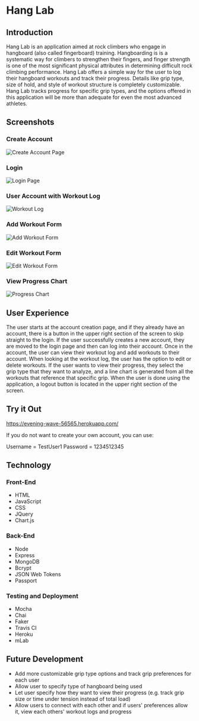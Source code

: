 # Hang Lab

## Introduction

Hang Lab is an application aimed at rock climbers who engage in hangboard (also called fingerboard) training.  Hangboarding is is a systematic way for climbers to strengthen their fingers, and finger strength is one of the most significant physical attributes in determining difficult rock climbing performance.  Hang Lab offers a simple way for the user to log their hangboard workouts and track their progress.  Details like grip type, size of hold, and style of workout structure is completely customizable.  Hang Lab tracks progress for specific grip types, and the options offered in this application will be more than adequate for even the most advanced athletes.  

## Screenshots

### Create Account

![Create Account Page](https://raw.githubusercontent.com/philipLutz/hang-lab/master/Screen%20Shot%202018-05-13%20at%2015.47.05.png "Create Account Page")

### Login

![Login Page](https://raw.githubusercontent.com/philipLutz/hang-lab/master/Screen%20Shot%202018-05-13%20at%2015.47.28.png "Login Page")

### User Account with Workout Log

![Workout Log](https://raw.githubusercontent.com/philipLutz/hang-lab/master/Screen%20Shot%202018-05-13%20at%2015.48.09.png "Workout Log")

### Add Workout Form

![Add Workout Form](https://raw.githubusercontent.com/philipLutz/hang-lab/master/Screen%20Shot%202018-05-13%20at%2015.49.03.png "Add Workout Form")

### Edit Workout Form

![Edit Workout Form](https://raw.githubusercontent.com/philipLutz/hang-lab/master/Screen%20Shot%202018-05-13%20at%2015.49.47.png "Edit Workout Form")

### View Progress Chart

![Progress Chart](https://raw.githubusercontent.com/philipLutz/hang-lab/master/Screen%20Shot%202018-05-13%20at%2015.50.28.png "Progress Chart")

## User Experience

The user starts at the account creation page, and if they already have an account, there is a button in the upper right section of the screen to skip straight to the login.  If the user successfully creates a new account, they are moved to the login page and then can log into their account.  Once in the account, the user can view their workout log and add workouts to their account.  When looking at the workout log, the user has the option to edit or delete workouts.  If the user wants to view their progress, they select the grip type that they want to analyze, and a line chart is generated from all the workouts that reference that specific grip.  When the user is done using the application, a logout button is located in the upper right section of the screen.

## Try it Out 

https://evening-wave-56565.herokuapp.com/

If you do not want to create your own account, you can use: 

  Username = TestUser1
  Password = 1234512345

## Technology

### Front-End
- HTML
- JavaScript
- CSS
- JQuery
- Chart.js

### Back-End
- Node
- Express
- MongoDB
- Bcrypt
- JSON Web Tokens
- Passport

### Testing and Deployment
- Mocha
- Chai
- Faker
- Travis CI
- Heroku
- mLab

## Future Development

- Add more customizable grip type options and track grip preferences for each user
- Allow user to specify type of hangboard being used
- Let user specify how they want to view their progress (e.g. track grip size or time under tension instead of total load)
- Allow users to connect with each other and if users' preferences allow it, view each others' workout logs and progress
